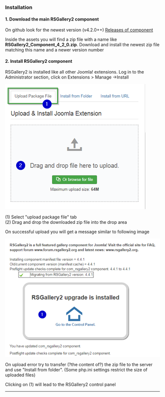 ### Installation

#### 1\. Download the main RSGallery2 component

On github look for the newest version (v4.2.0++) [Releases of component](https://github.com/RSGallery2/RSGallery2_Component/releases)

Inside the assets you will find a zip file with a name like **RSGallery2_Component_4_2_0.zip**. Download and install the newest zip file matching this name and a newer version number

#### 2\. Install RSGallery2 component

RSGallery2 is installed like all other Joomla! extensions. Log in to the Administrator section, click on Extensions > Manage ->Install

![Extension install  component view](https://github.com/RSGallery2/RSGallery2_Project/blob/master/Documentation/ImagesUsedInDoc/Joomla.Extensions.Install.png?raw=true)

(1) Select "upload package file" tab<br>
(2) Drag and drop the downloaded zip file into the drop area

On successful upload you will get a message similar to following image

![RSGalllery2 component updated](https://github.com/RSGallery2/RSGallery2_Project/blob/master/Documentation/ImagesUsedInDoc/Joomla.Extensions.IsInstalled.png?raw=true)

On upload error try to transfer (?the content of?) the zip file to the server and use "Install from folder". (Some php.ini settings restrict the size of uploaded files)

Clicking on (1) will lead to the RSGallery2 control panel

---
